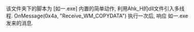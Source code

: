 ﻿该文件夹下的脚本为 [如一.exe] 内置的简单动作, 利用Ahk_H的dll文件引入多线程.
OnMessage(0x4a, "Receive_WM_COPYDATA") 执行一次后, 响应 如一.exe 发来的消息.